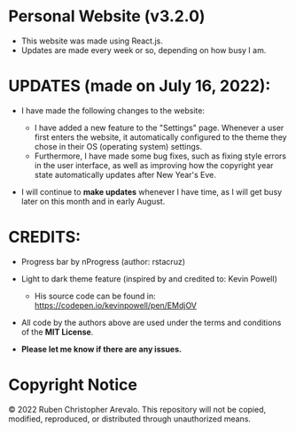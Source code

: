 # Personal Website (v3.2.0)

* This website was made using React.js.
* Updates are made every week or so, depending on how busy I am.

# UPDATES (made on July 16, 2022):

* I have made the following changes to the website:
  * I have added a new feature to the "Settings" page. Whenever a user first enters the website, it automatically configured to the theme they chose in their OS (operating system) settings.
  * Furthermore, I have made some bug fixes, such as fixing style errors in the user interface, as well as improving how the copyright year state automatically updates after New Year's Eve.

* I will continue to **make updates** whenever I have time, as I will get busy later on this month and in early August.

# CREDITS:
* Progress bar by nProgress (author: rstacruz)

* Light to dark theme feature (inspired by and credited to: Kevin Powell)
  * His source code can be found in: https://codepen.io/kevinpowell/pen/EMdjOV

* All code by the authors above are used under the terms and conditions of the **MIT License**.
* **Please let me know if there are any issues.**

# Copyright Notice

© 2022 Ruben Christopher Arevalo. This repository will not be copied, modified, reproduced, or distributed through unauthorized means.
